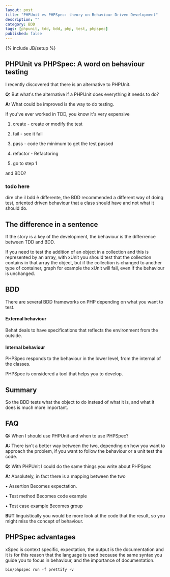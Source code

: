 ```yaml
---
layout: post
title: "PHPUnit vs PHPSpec: theory on Behaviour Driven Development"
description: ""
category: BDD 
tags: [phpunit, tdd, bdd, php, test, phpspec]
published: false
---
```

{% include JB/setup %}

## PHPUnit vs PHPSpec: A word on behaviour testing

I recently discovered that there is an alternative to PHPUnit.

**Q:** But what's the alternative if a PHPUnit does everything it needs to do?

**A:** What could be improved is the way to do testing.


If you've ever worked in TDD, you know it's very expensive

1. create - create or modify the test

2. fail - see it fail

3. pass - code the minimum to get the test passed

4. refactor - Refactoring

5. go to step 1

and BDD?

### todo here

dire che il bdd è differente, 
the BDD recommended a different way of doing test, oriented driven behaviour that a class should have and not what it should do.


## The difference in a sentence

If the story is a key of the development, the behaviour is the differrence between TDD and BDD.

If you need to test the addition of an object in a collection and this is represented by an array, with xUnit you should test that the collection contains in that array the object, but if the collection is changed to another type of container, graph for example the xUnit will fail, even if the behaviour is unchanged.


## BDD

There are several BDD frameworks on PHP depending on what you want to test.

#### External behaviour

Behat deals to have specifications that reflects the environment from the outside.

#### Internal behaviour

PHPSpec responds to the behaviour in the lower level, from the internal of the classes.

PHPSpec is considered a tool that helps you to develop.

## Summary

So the BDD tests what the object to do instead of what it is,
and what it does is much more important.

## FAQ

**Q:** When I should use PHPUnit and when to use PHPSpec?

**A:** There isn't a better way between the two, depending on how you want to approach the problem, if you want to follow the behaviour or a unit test the code.


**Q:** With PHPUnit I could do the same things you write about PHPSpec

**A:** Absolutely, in fact there is a mapping between the two

• Assertion Becomes expectation.

• Test method Becomes code example

• Test case example Becomes group

**BUT** linguistically you would be more look at the code that the result, so you might miss the concept of behaviour.

## PHPSpec advantages

xSpec is context specific, expectation, the output is the documentation
and it is for this reason that the language is used because the same syntax you guide you to focus in behaviour, and the importance of documentation.

`bin/phpspec run -f prettify -v`

